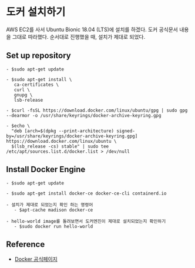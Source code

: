 # 도커 설치하기

AWS EC2를 사서 Ubuntu Bionic 18.04 (LTS)에 설치를 하겠다.
도커 공식문서 내용을 그대로 따라했다. 순서대로 진행했을 때, 설치가 제대로 되었다.

## Set up repository

```console
- $sudo apt-get update

- $sudo apt-get install \
   ca-certificates \
   curl \
   gnupg \
   lsb-release

- $curl -fsSL https://download.docker.com/linux/ubuntu/gpg | sudo gpg --dearmor -o /usr/share/keyrings/docker-archive-keyring.gpg

- $echo \
  "deb [arch=$(dpkg --print-architecture) signed-by=/usr/share/keyrings/docker-archive-keyring.gpg] https://download.docker.com/linux/ubuntu \
  $(lsb_release -cs) stable" | sudo tee /etc/apt/sources.list.d/docker.list > /dev/null
```

## Install Docker Engine

```console
- $sudo apt-get update

- $sudo apt-get install docker-ce docker-ce-cli containerd.io

- 설치가 제대로 되었는지 확인 하는 명령어
   - $apt-cache madison docker-ce
  
- hello-world image를 돌려보면서 도커엔진이 제대로 설치되었는지 확인하기
   - $sudo docker run hello-world
```

## Reference

- [Docker 공식페이지](https://docs.docker.com/engine/install/ubuntu/)
